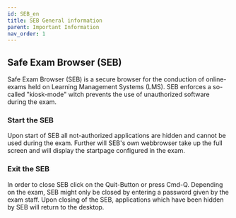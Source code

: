 ```yaml
---
id: SEB_en
title: SEB General information
parent: Important Information
nav_order: 1
---
```


## Safe Exam Browser (SEB) 
Safe Exam Browser (SEB) is a secure browser for the conduction of online-exams held on Learning Management Systems (LMS). SEB enforces a so-called "kiosk-mode" witch prevents the use of unauthorized software during the exam.


### Start the SEB
Upon start of SEB all not-authorized applications are hidden and cannot be used during the exam. Further will SEB's own webbrowser take up the full screen and will display the startpage configured in the exam.

### Exit the SEB
In order to close SEB click on the Quit-Button or press Cmd-Q. Depending on the exam, SEB might only be closed by entering a password given by the exam staff. Upon closing of the SEB, applications which have been hidden by SEB will return to the desktop.
